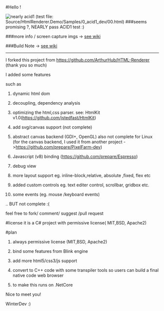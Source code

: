 #Hello !

![nearly acid1](https://cloud.githubusercontent.com/assets/7447159/23646196/5c5c5096-0342-11e7-8d35-75b208206050.png)
(test file: Source/HtmlRenderer.Demo/Samples/0_acid1_dev/00.html)
###seems promising ?, NEARLY pass ACID1 test :)


 

###more info / screen capture imgs -> [see wiki](../../wiki/1.-Some-Screen-Captures)

###Build Note -> [see wiki](../../wiki/3.-Build-The-Project)

-----
I forked this project from https://github.com/ArthurHub/HTML-Renderer (thank you so much)

I added some features

such as

1) dynamic html dom

2) decoupling, dependency analysis

3) optimizing the html,css parser. 
   see: HtmlKit v1.0(https://github.com/jstedfast/HtmlKit)    

4) add svg/canvas support (not complete)

5) abstract canvas backend (GDI+, OpenGL) also not complete for Linux (for the canvas backend, I used it from another project ->https://github.com/prepare/PixelFarm-dev)

6) Javascript (v8) binding (https://github.com/prepare/Espresso)

7) debug view

8) more layout support eg. inline-block,relative, absolute ,fixed, flex  etc 

9) added custom controls eg. text editer control, scrollbar, gridbox etc.

10) some events (eg. mouse /keyboard events)

.. BUT not complete :( 

feel free to fork/ comment/ suggest /pull request 




#license
it is a C# project with permissive license( MIT,BSD, Apache2)

#plan

1) always permissive license (MIT,BSD, Apache2)

2) bind some features from Blink engine

3) add more html5/css3/js support

4) convert to C++ code with some transpiler tools 
   so users can build a final native code web browser

5) to make this runs on .NetCore

Nice to meet you!

WinterDev :)
